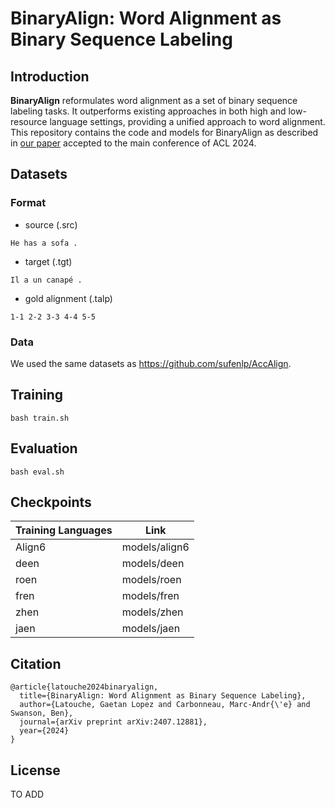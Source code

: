 # BinaryAlign: Word Alignment as Binary Sequence Labeling

## Introduction
**BinaryAlign** reformulates word alignment as a set of binary sequence labeling tasks. It outperforms existing approaches in both high and low-resource language settings, providing a unified approach to word alignment. This repository contains the code and models for BinaryAlign as described in [our paper](https://arxiv.org/pdf/2407.12881) accepted to the main conference of ACL 2024.

## Datasets

### Format

* source (.src)
```
He has a sofa .
```

* target (.tgt)
```
Il a un canapé .
```

* gold alignment (.talp)
```
1-1 2-2 3-3 4-4 5-5 
```

### Data

We used the same datasets as https://github.com/sufenlp/AccAlign.

## Training

```shell
bash train.sh
```

## Evaluation

```shell
bash eval.sh
```

## Checkpoints

| Training Languages |Link |
| ------------- | ------------- |
| Align6 |  models/align6 |
| deen |   models/deen |
| roen |   models/roen |
| fren |   models/fren |
| zhen |   models/zhen |
| jaen |   models/jaen |

## Citation

```
@article{latouche2024binaryalign,
  title={BinaryAlign: Word Alignment as Binary Sequence Labeling},
  author={Latouche, Gaetan Lopez and Carbonneau, Marc-Andr{\'e} and Swanson, Ben},
  journal={arXiv preprint arXiv:2407.12881},
  year={2024}
}
```

## License

TO ADD
